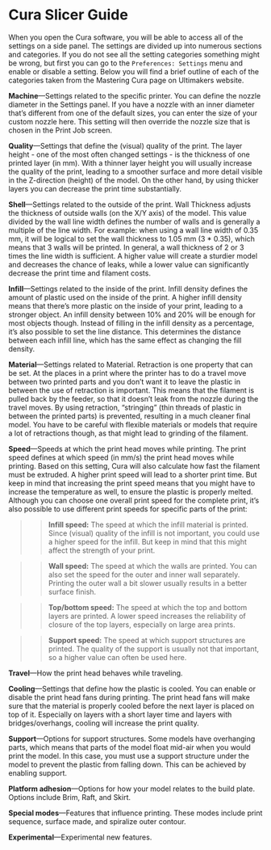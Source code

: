 # Cura Slicer Guide

When you open the Cura software, you will be able to access all of the settings on a side panel. The settings are divided up into numerous sections and categories. If you do not see all the setting categories something might be wrong, but first you can go to the `Preferences: Settings` menu and enable or disable a setting. Below you will find a brief outline of each of the categories taken from the Mastering Cura page on Ultimakers website.

**Machine**—Settings related to the specific printer. You can define the nozzle diameter in the Settings panel. If you have a nozzle with an inner diameter that’s different from one of the default sizes, you can enter the size of your custom nozzle here. This setting will then override the nozzle size that is chosen in the Print Job screen.

**Quality**—Settings that define the (visual) quality of the print. The layer height - one of the most often changed settings - is the thickness of one printed layer (in mm). With a thinner layer height you will usually increase the quality of the print, leading to a smoother surface and more detail visible in the Z-direction (height) of the model. On the other hand, by using thicker layers you can decrease the print time substantially.

**Shell**—Settings related to the outside of the print. Wall Thickness adjusts the thickness of outside walls (on the X/Y axis) of the model. This value divided by the wall line width defines the number of walls and is generally a multiple of the line width. For example: when using a wall line width of 0.35 mm, it will be logical to set the wall thickness to 1.05 mm (3 * 0.35), which means that 3 walls will be printed.
In general, a wall thickness of 2 or 3 times the line width is sufficient. A higher value will create a sturdier model and decreases the chance of leaks, while a lower value can significantly decrease the print time and filament costs. 

**Infill**—Settings related to the inside of the print. Infill density defines the amount of plastic used on the inside of the print. A higher infill density means that there’s more plastic on the inside of your print, leading to a stronger object. An infill density between 10% and 20% will be enough for most objects though.
Instead of filling in the infill density as a percentage, it’s also possible to set the line distance. This determines the distance between each infill line, which has the same effect as changing the fill density.

**Material**—Settings related to Material. Retraction is one property that can be set. At the places in a print where the printer has to do a travel move between two printed parts and you don’t want it to leave the plastic in between the use of retraction is important. This means that the filament is pulled back by the feeder, so that it doesn’t leak from the nozzle during the travel moves. By using retraction, “stringing” (thin threads of plastic in between the printed parts) is prevented, resulting in a much cleaner final model. You have to be careful with flexible materials or models that require a lot of retractions though, as that might lead to grinding of the filament.

**Speed**—Speeds at which the print head moves while printing.  The print speed defines at which speed (in mm/s) the print head moves while printing. Based on this setting, Cura will also calculate how fast the filament must be extruded. A higher print speed will lead to a shorter print time. But keep in mind that increasing the print speed means that you might have to increase the temperature as well, to ensure the plastic is properly melted.
Although you can choose one overall print speed for the complete print, it’s also possible to use different print speeds for specific parts of the print:
>> **Infill speed:** The speed at which the infill material is printed. Since (visual) quality of the infill is not important, you could use a higher speed for the infill. But keep in mind that this might affect the strength of your print.

>> **Wall speed:** The speed at which the walls are printed. You can also set the speed for the outer and inner wall separately. Printing the outer wall a bit slower usually results in a better surface finish.

>> **Top/bottom speed:** The speed at which the top and bottom layers are printed. A lower speed increases the reliability of closure of the top layers, especially on large area prints.

>> **Support speed:** The speed at which support structures are printed. The quality of the support is usually not that important, so a higher value can often be used here.

**Travel**—How the print head behaves while traveling.

**Cooling**—Settings that define how the plastic is cooled. You can enable or disable the print head fans during printing. The print head fans will make sure that the material is properly cooled before the next layer is placed on top of it. Especially on layers with a short layer time and layers with bridges/overhangs, cooling will increase the print quality.

**Support**—Options for support structures. Some models have overhanging parts, which means that parts of the model float mid-air when you would print the model. In this case, you must use a support structure under the model to prevent the plastic from falling down. This can be achieved by enabling support.

**Platform adhesion**—Options for how your model relates to the build plate. Options include Brim, Raft, and Skirt.

**Special modes**—Features that influence printing. These modes include print sequence, surface made, and spiralize outer contour.

**Experimental**—Experimental new features.  